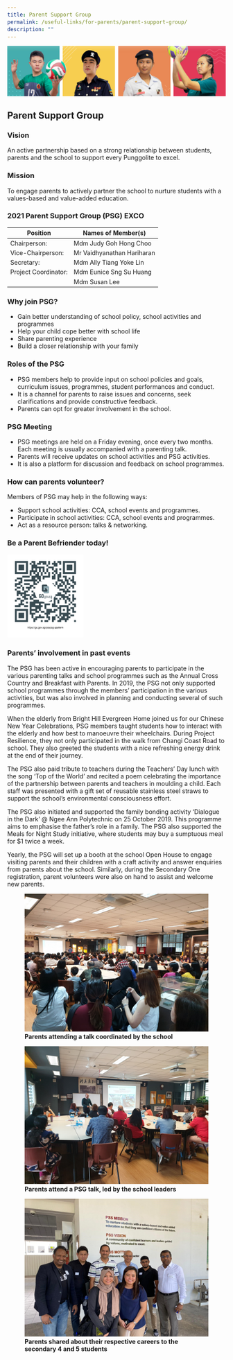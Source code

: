 ```yaml
---
title: Parent Support Group
permalink: /useful-links/for-parents/parent-support-group/
description: ""
---
```


![](/images/Our%20School/subbanner.jpg)

## Parent Support Group

### Vision


An active partnership based on a strong relationship between students, parents and the school to support every Punggolite to excel.

  

### Mission


To engage parents to actively partner the school to nurture students with a values-based and value-added education.

  

### 2021 Parent Support Group (PSG) EXCO

<table>
<thead>
  <tr>
    <th>Position<br></th>
    <th>Names of Member(s)<br></th>
  </tr>
</thead>
<tbody>
  <tr>
    <td>Chairperson:<br></td>
    <td>Mdm Judy Goh Hong Choo<br></td>
  </tr>
  <tr>
    <td>Vice-Chairperson:<br></td>
    <td>Mr Vaidhyanathan Hariharan<br></td>
  </tr>
  <tr>
    <td>Secretary:<br></td>
    <td>Mdm Ally Tiang Yoke Lin<br></td>
  </tr>
  <tr>
    <td>Project Coordinator:<br></td>
    <td>Mdm Eunice Sng Su Huang<br></td>
  </tr>
  <tr>
    <td> </td>
    <td>Mdm Susan Lee</td>
  </tr>
</tbody>
</table>

### Why join PSG?


*   Gain better understanding of school policy, school activities and programmes
*   Help your child cope better with school life
*   Share parenting experience
*   Build a closer relationship with your family

  

### Roles of the PSG


*   PSG members help to provide input on school policies and goals, curriculum issues, programmes, student performances and conduct.
*   It is a channel for parents to raise issues and concerns, seek clarifications and provide constructive feedback.
*   Parents can opt for greater involvement in the school.

  

### PSG Meeting


*   PSG meetings are held on a Friday evening, once every two months. Each meeting is usually accompanied with a parenting talk.
*   Parents will receive updates on school activities and PSG activities.
*   It is also a platform for discussion and feedback on school programmes.

  

### How can parents volunteer?


Members of PSG may help in the following ways:

*   Support school activities: CCA, school events and programmes.
*   Participate in school activities: CCA, school events and programmes.
*   Act as a resource person: talks & networking.

  

### Be a Parent Befriender today!



<img src="/images/Useful%20Links/For%20Parents/GOGOV%20Volunteer.png"  
     style="width:35%">

### Parents’ involvement in past events


The PSG has been active in encouraging parents to participate in the various parenting talks and school programmes such as the Annual Cross Country and Breakfast with Parents. In 2019, the PSG not only supported school programmes through the members’ participation in the various activities, but was also involved in planning and conducting several of such programmes.

  

When the elderly from Bright Hill Evergreen Home joined us for our Chinese New Year Celebrations, PSG members taught students how to interact with the elderly and how best to manoeuvre their wheelchairs. During Project Resilience, they not only participated in the walk from Changi Coast Road to school. They also greeted the students with a nice refreshing energy drink at the end of their journey.

  

The PSG also paid tribute to teachers during the Teachers’ Day lunch with the song ‘Top of the World’ and recited a poem celebrating the importance of the partnership between parents and teachers in moulding a child. Each staff was presented with a gift set of reusable stainless steel straws to support the school’s environmental consciousness effort.

  

The PSG also initiated and supported the family bonding activity ‘Dialogue in the Dark’ @ Ngee Ann Polytechnic on 25 October 2019. This programme aims to emphasise the father’s role in a family. The PSG also supported the Meals for Night Study initiative, where students may buy a sumptuous meal for $1 twice a week.

  

Yearly, the PSG will set up a booth at the school Open House to engage visiting parents and their children with a craft activity and answer enquiries from parents about the school. Similarly, during the Secondary One registration, parent volunteers were also on hand to assist and welcome new parents.

<figure>
<img src="/images/Useful%20Links/For%20Parents/Parents%20attending%20a%20talk%20coordinated%20by%20the%20school.jpg">
<figcaption> <strong> Parents attending a talk coordinated by the school </strong> </figcaption>
</figure>

<figure>
<img src="/images/Useful%20Links/For%20Parents/Parents%20attend%20a%20PSG%20talk,%20led%20by%20the%20school%20leaders.jpg">
<figcaption> <strong> Parents attend a PSG talk, led by the school leaders </strong> </figcaption>
</figure>

<figure>
<img src="/images/Useful%20Links/For%20Parents/Parents%20shared%20about%20their%20respective%20careers%20to%20the%20secondary%204%20and%205%20students.jpg">
<figcaption> <strong> Parents shared about their respective careers to the secondary 4 and 5 students </strong> </figcaption>
</figure>